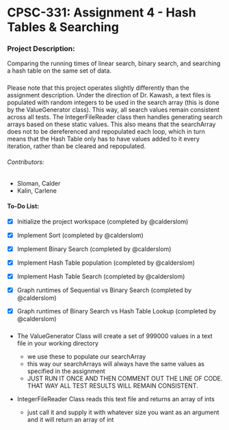 # CPSC-331: Assignment 4 - Hash Tables & Searching

### Project Description:
Comparing the running times of linear search, binary search, and searching a hash table on the same set of data.

###
Please note that this project operates slightly differently than the assignment description.
Under the direction of Dr. Kawash, a text files is populated with random integers to be used in the search array (this is done by the ValueGenerator class).
This way, all search values remain consistent across all tests. The IntegerFileReader class then handles generating search arrays based on these static values.
This also means that the searchArray does not to be dereferenced and repopulated each loop, which in turn means that the Hash Table only has to have values
added to it every iteration, rather than be cleared and repopulated.

###### Contributors:
 - Sloman, Calder
 - Kalin, Carlene

#### To-Do List:
- [X] Initialize the project workspace (completed by @calderslom)
- [X] Implement Sort (completed by @calderslom)
- [X] Implement Binary Search (completed by @calderslom)
- [X] Implement Hash Table population (completed by @calderslom)
- [X] Implement Hash Table Search (completed by @calderslom)
- [X] Graph runtimes of Sequential vs Binary Search (completed by @calderslom)
- [X] Graph runtimes of Binary Search vs Hash Table Lookup (completed by @calderslom)


###
- The ValueGenerator Class will create a set of 999000 values in a text file in your working directory
	- we use these to populate our searchArray
	- this way our searchArrays will always have the same values as specified in the assignment
	- JUST RUN IT ONCE AND THEN COMMENT OUT THE LINE OF CODE. THAT WAY ALL TEST RESULTS WILL REMAIN CONSISTENT.

- IntegerFileReader Class reads this text file and returns an array of ints
	- just call it and supply it with whatever size you want as an argument and it will return an array of int



